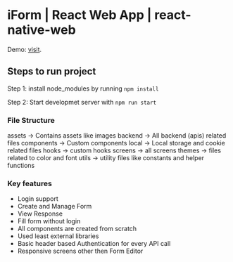 # iForm | React Web App | react-native-web

Demo: [visit](https://rathoddeepak.github.io/iform).

## Steps to run project

Step 1: install node_modules by running `npm install`

Step 2: Start developmet server with `npm run start`

### File Structure

 assets -> Contains assets like images
 backend -> All backend (apis) related files
 components -> Custom components
 local -> Local storage and cookie related files
 hooks -> custom hooks
 screens -> all screens
 themes -> files related to color and font
 utils -> utility files like constants and helper functions

### Key features

 - Login support
 - Create and Manage Form
 - View Response
 - Fill form without login
 - All components are created from scratch
 - Used least external libraries
 - Basic header based Authentication for every API call
 - Responsive screens other then Form Editor
